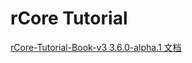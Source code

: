 # rCore Tutorial

[rCore-Tutorial-Book-v3 3.6.0-alpha.1 文档](https://rcore-os.cn/rCore-Tutorial-Book-v3)
